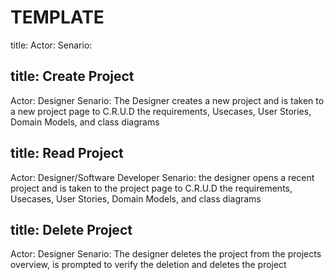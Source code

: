 # TEMPLATE
title: 
Actor: 
Senario: 

## title: Create Project
Actor: Designer
Senario: The Designer creates a new project and is taken to a new project page to C.R.U.D the requirements, Usecases, User Stories, Domain Models, and class diagrams

## title: Read Project
Actor: Designer/Software Developer
Senario: the designer opens a recent project and is taken to the project page to C.R.U.D the requirements, Usecases, User Stories, Domain Models, and class diagrams

## title: Delete Project
Actor: Designer
Senario: The designer deletes the project from the projects overview, is prompted to verify the deletion and deletes the project

